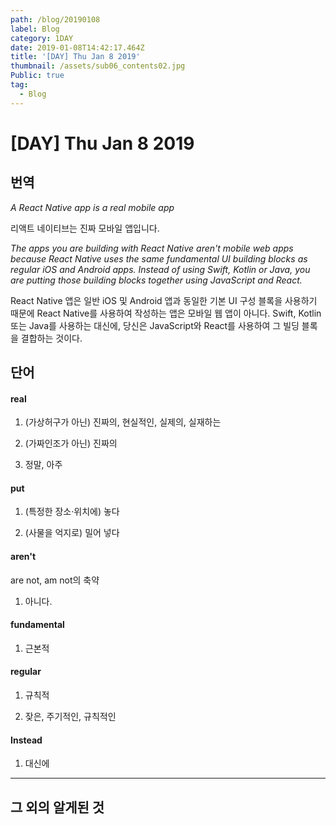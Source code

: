 ```yaml
---
path: /blog/20190108
label: Blog
category: 1DAY
date: 2019-01-08T14:42:17.464Z
title: '[DAY] Thu Jan 8 2019'
thumbnail: /assets/sub06_contents02.jpg
Public: true
tag:
  - Blog
---
```

# [DAY] Thu Jan 8 2019

## 번역

*A React Native app is a real mobile app*

리액트 네이티브는 진짜 모바일 앱입니다.

*The apps you are building with React Native aren't mobile web apps because React Native uses the same fundamental UI building blocks as regular iOS and Android apps. Instead of using Swift, Kotlin or Java, you are putting those building blocks together using JavaScript and React.*

React Native 앱은 일반 iOS 및 Android 앱과 동일한 기본 UI 구성 블록을 사용하기 때문에 React Native를 사용하여 작성하는 앱은 모바일 웹 앱이 아니다. Swift, Kotlin 또는 Java를 사용하는 대신에, 당신은 JavaScript와 React를 사용하여 그 빌딩 블록을 결합하는 것이다.

## 단어

#### real

1. (가상허구가 아닌) 진짜의, 현실적인, 실제의, 실재하는

2. (가짜인조가 아닌) 진짜의

3. 정말, 아주

#### put

1. (특정한 장소·위치에) 놓다

2. (사물을 억지로) 밀어 넣다

#### aren't
are not, am not의 축약

1. 아니다.

#### fundamental

1. 근본적

#### regular

1. 규칙적

2. 잦은, 주기적인, 규칙적인

#### Instead

1. 대신에
- - -

## 그 외의 알게된 것
